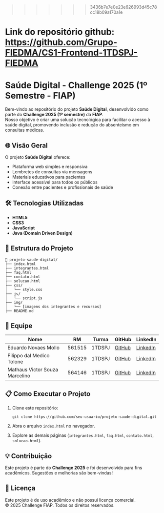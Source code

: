 >>>>>>> 3436b7e7e0e23e626993d45c78cc18b09a170a1e

# Link do repositório github: https://github.com/Grupo-FIEDMA/CS1-Frontend-1TDSPJ-FIEDMA

# Saúde Digital - Challenge 2025 (1º Semestre - FIAP)

Bem-vindo ao repositório do projeto **Saúde Digital**, desenvolvido como parte do **Challenge 2025 (1º semestre)** da **FIAP**.  
Nosso objetivo é criar uma solução tecnológica para facilitar o acesso à saúde digital, promovendo inclusão e redução do absenteísmo em consultas médicas.

## 🌐 Visão Geral

O projeto **Saúde Digital** oferece:

- Plataforma web simples e responsiva
- Lembretes de consultas via mensagens
- Materiais educativos para pacientes
- Interface acessível para todos os públicos
- Conexão entre pacientes e profissionais de saúde

## 🛠️ Tecnologias Utilizadas

- **HTML5**
- **CSS3**
- **JavaScript**
- **Java (Domain Driven Design)**

## 📁 Estrutura do Projeto

```
📂 projeto-saude-digital/
├── index.html
├── integrantes.html
├── faq.html
├── contato.html
├── solucao.html
├── css/
│   └── style.css
├── js/
│   └── script.js
├── img/
│   └── [imagens dos integrantes e recursos]
├── README.md
```

## 👥 Equipe

| Nome                                      | RM      | Turma   | GitHub                                         | LinkedIn                                                   |
|-------------------------------------------|---------|---------|------------------------------------------------|------------------------------------------------------------|
| Eduardo Novaes Mollo                      | 561515  | 1TDSPJ  | [GitHub](https://github.com/EduMollo)          | [LinkedIn](https://www.linkedin.com/in/edumollo)           |
| Filippo dal Medico Tolone                 | 562329  | 1TDSPJ  | [GitHub](https://github.com/FilippoTolone)     | [LinkedIn](https://www.linkedin.com/in/filippo-dal-m%C3%A9dico-tolone-a57a64249/) |
| Mathaus Victor Souza Marcelino            | 564146  | 1TDSPJ  | [GitHub](https://github.com/Mathausz)          | [LinkedIn](https://www.linkedin.com/in/mathaus-marcelino-677baa331/) |

## 📋 Como Executar o Projeto

1. Clone este repositório:
   ```
   git clone https://github.com/seu-usuario/projeto-saude-digital.git
   ```

2. Abra o arquivo `index.html` no navegador.

3. Explore as demais páginas (`integrantes.html`, `faq.html`, `contato.html`, `solucao.html`).

## 💡 Contribuição

Este projeto é parte do **Challenge 2025** e foi desenvolvido para fins acadêmicos. Sugestões e melhorias são bem-vindas!

## 📄 Licença

Este projeto é de uso acadêmico e não possui licença comercial.  
© 2025 Challenge FIAP. Todos os direitos reservados.
